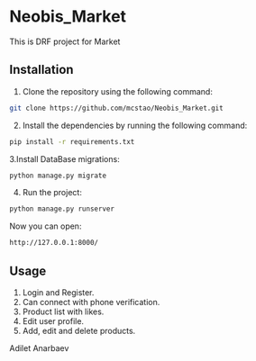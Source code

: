 # Neobis_Market
This is DRF project for Market
## Installation

1. Clone the repository using the following command:

```bash
git clone https://github.com/mcstao/Neobis_Market.git
```

2. Install the dependencies by running the following command:

```bash
pip install -r requirements.txt
```
3.Install DataBase migrations:

```bash
python manage.py migrate
```

4. Run the project:

```bash
python manage.py runserver
```

Now you can open:

```bash
http://127.0.0.1:8000/
```

## Usage

1. Login and Register.
2. Can connect with phone verification.
3. Product list with likes.
4. Edit user profile.
5. Add, edit and delete products.


Adilet Anarbaev
